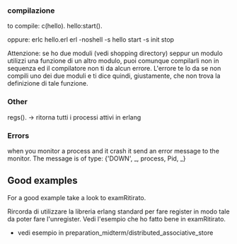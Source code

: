 ### compilazione

to compile: 
    c(hello).
    hello:start().

oppure:
    erlc hello.erl
    erl -noshell -s hello start -s init stop

Attenzione:
    se ho due moduli (vedi shopping directory) seppur un modulo utilizzi una funzione di un altro modulo, puoi comunque compilarli non in sequenza ed il compilatore non ti da alcun errore. L'errore te lo da se non compili uno dei due moduli e ti dice quindi, giustamente, che non trova la definizione di tale funzione.

### Other
regs().         -> ritorna tutti i processi attivi in erlang

### Errors
when you monitor a process and it crash it send an error message to the monitor. The message is of type:
    {'DOWN', _, process, Pid, _} 

## Good examples

For a good example take a look to examRitirato.

Rircorda di utilizzare la libreria erlang standard per fare register in modo tale da poter fare l'unregister.
Vedi l'esempio che ho fatto bene in examRitirato.

- vedi esempio in preparation_midterm/distributed_associative_store